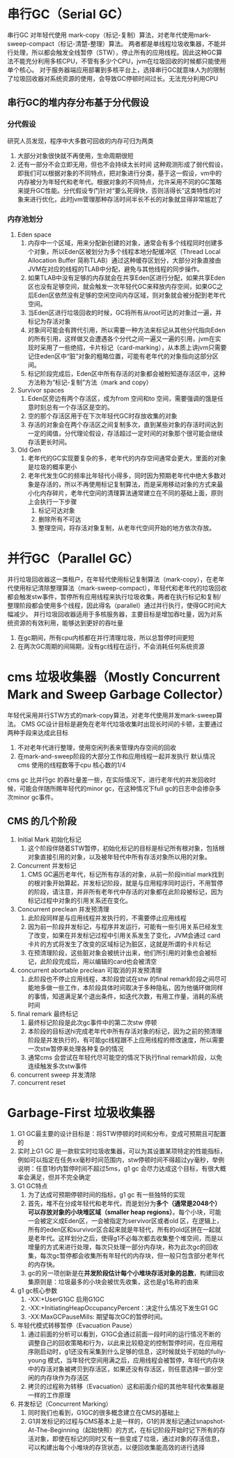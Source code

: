 # 串行GC（Serial GC）
串行GC 对年轻代使用 mark-copy（标记-复制）算法，对老年代使用mark-sweep-compact（标记-清楚-整理）算法。
两者都是单线程垃圾收集器，不能并行处理，所以都会触发全线暂停（STW），停止所有的应用线程。因此这种GC算法不能充分利用多核CPU，不管有多少个CPU，jvm在垃圾回收的时候都只能使用单个核心。
对于服务器端应用部署到多核平台上，选择串行GC就意味人为的限制了垃圾回收器对系统资源的使用，会导致GC停顿时间过长。无法充分利用CPU

## 串行GC的堆内存分布基于分代假设

### 分代假设

研究人员发现，程序中大多数可回收的内存可归为两类
1. 大部分对象很快就不再使用，生命周期很短
2. 还有一部分不会立即无用，但也不会持续太长时间
这种观测形成了弱代假设，即我们可以根据对象的不同特点，把对象进行分类，基于这一假设，vm中的内存被分为年轻代和老年代。根据对象的不同特点，允许采用不同的GC策略来提升GC性能。分代假设专门针对“要么死得快，否则活得长”这类特性的对象来进行优化，此时jvm管理那种存活时间半长不长的对象就显得非常尴尬了

### 内存池划分
1. Eden space
   1. 内存中一个区域，用来分配新创建的对象，通常会有多个线程同时创建多个对象，所以Eden区被划分为多个线程本地分配缓冲区（Thread Local Allocation Buffer 简称TLAB）通过这种缓存区划分，大部分对象直接由JVM在对应的线程的TLAB中分配，避免与其他线程的同步操作。
   2. 如果TLAB中没有足够的内存就会在共享Eden区进行分配，如果共享Eden区也没有足够空间，就会触发一次年轻代GC来释放内存空间，如果GC之后Eden区依然没有足够的空闲空间内存区域，则对象就会被分配到老年代空间。
   3. 当Eden区进行垃圾回收的时候，GC将所有从root可达的对象过一遍，并标记为存活对象
   4. 对象间可能会有跨代引用，所以需要一种方法来标记从其他分代指向Eden的所有引用，这样做又会遭遇各个分代之间一遍又一遍的引用，jvm在实现时采用了一些绝招，卡片标记（card-marking），从本质上讲jvm只需要记住eden区中“脏”对象的粗略位置，可能有老年代的对象指向这部分区间。
   5. 标记阶段完成后，Eden区中所有存活的对象都会被粉知道存活区中，这种方法称为“标记-复制”方法（mark and copy）
2. Survivor spaces
   1. Eden区旁边有两个存活区，成为from 空间和to 空间，需要强调的饿是任意时刻总有一个存活区是空的。
   2. 空的那个存活区用于在下次年轻代GC时存放收集的对象
   3. 存活的对象会在两个存活区之间复制多次，直到某些对象的存活时间达到一定的阈值，分代理论假设，存活超过一定时间的对象那个很可能会继续存活更长时间。
3. Old Gen
   1. 老年代的GC实现要复杂的多，老年代的内存空间通常会更大，里面的对象是垃圾的概率更小
   2. 老年代发生GC的频率比年轻代小得多，同时因为预期老年代中绝大多数对象是存活的，所以不再使用标记复制算法，而是采用移动对象的方式来最小化内存碎片，老年代空间的清理算法通常建立在不同的基础上面，原则上会执行一下步骤
      1. 标记可达对象
      2. 删除所有不可达
      3. 整理空间，将存活对象复制，从老年代空间开始的地方依次存放。

# 并行GC（Parallel GC）
并行垃圾回收器这一类租户，在年轻代使用标记复制算法（mark-copy），在老年代使用标记清除整理算法（mark-sweep-compact），年轻代和老年代的垃圾回收都会触发stw事件，暂停所有应用线程来执行垃圾收集，两者在执行标记和复制/整理阶段都会使用多个线程，因此得名（parallel）通过并行执行，使得GC时间大幅减少。
并行垃圾回收器适用于多核服务器，主要目标是增加吞吐量，因为对系统资源的有效利用，能够达到更好的吞吐量
1. 在gc期间，所有cpu内核都在并行清理垃圾，所以总暂停时间更短
2. 在两次GC周期的间隔期，没有gc线程在运行，不会消耗任何系统资源

# cms 垃圾收集器（Mostly Concurrent Mark and Sweep Garbage Collector）
年轻代采用并行STW方式的mark-copy算法，对老年代使用并发mark-sweep算法。
CMS GC设计目标是避免在老年代垃圾收集时出现长时间的卡顿，主要通过两种手段来达成此目标
1. 不对老年代进行整理，使用空闲列表来管理内存空间的回收
2. 在mark-and-sweep阶段的大部分工作和应用线程一起并发执行
默认情况cms 使用的线程数等于cpu 核心数的1/4

cms gc 比并行gc 的吞吐量差一些，在实际情况下，进行老年代的并发回收时候，可能会伴随所赐年轻代的minor gc，在这种情况下full gc的日志中会掺杂多次minor gc事件。

## CMS 的几个阶段
1. Initial Mark 初始化标记
   1. 这个阶段伴随着STW暂停，初始化标记的目标是标记所有根对象，包括根对象直接引用的对象，以及被年轻代中所有存活对象所以用的对象。
2. Concurrent 并发标记
   1. CMS GC遍历老年代，标记所有存活的对象，从前一阶段initial mark找到的根对象开始算起，并发标记阶段，就是与应用程序同时运行，不用暂停的阶段，请注意，并非所有老年代中存活的对象都在此阶段被标记，因为标记过程中对象的引用关系还在变化。
3. Concurrent preclean 并发预清理
   1. 此阶段同样是与应用线程并发执行的，不需要停止应用线程
   2. 因为前一阶段并发标记，与程序并发运行，可能有一些引用关系已经发生了改变，如果在并发标记过程中引用关系发生了变化，JVM会通过 card 卡片的方式将发生了改变的区域标记为脏区，这就是所谓的卡片标记
   3. 在预清理阶段，这些脏对象会被统计出来，他们所引用的对象也会被标记，此阶段完成后，用以编辑的card也会被清空
4. concurrent abortable preclean 可取消的并发预清理
   1. 此阶段也不停止应用线程，本阶段尝试在stw 的final remark阶段之间尽可能地多做一些工作，本阶段具体时间取决于多种隐私，因为他循环做同样的事情，知道满足某个退出条件，如迭代次数，有用工作量，消耗的系统时间
5. final remark 最终标记
   1. 最终标记阶段是此次gc事件中的第二次stw 停顿
   2. 本阶段的目标送hi完成老年代中所有存活对象的标记，因为之前的预清理阶段是并发执行的，有可能gc线程跟不上应用线程的修改速度，所以需要一次stw暂停来处理各种复杂的情况
   3. 通常cms 会尝试在年轻代尽可能空的情况下执行final remark阶段，以免连续触发多次stw事件
6. concurrent sweep 并发清除
7. concurrent reset

# Garbage-First 垃圾收集器
1. G1 GC最主要的设计目标是：将STW停顿的时间和分布，变成可预期且可配置的
2. 实时上G1 GC 是一款软实时垃圾收集器，可以为其设置某项特定的性能指标，例如可以指定在任务xx毫秒时间范围内，stw停顿时间不得超过yy毫秒，举例说明：任意1秒内暂停时间不超过5ms，g1 gc 会尽力达成这个目标，有很大概率会满足，但并不完全确定
3. G1 GC特点
   1. 为了达成可预期停顿时间的指标，g1 gc 有一些独特的实现
   2. 首先，堆不在分成年轻代和老年代，而是划分为**多个（通常是2048个）可以存放对象的小块堆区域（smaller heap regions）**。每个小块，可能一会被定义成Eden区，一会被指定为servivor区或者old 区，在逻辑上，所有的eden区和survivor区合起来就是年轻代，所有的old区拼在一起就是老年代。这样划分之后，使得g1不必每次都去收集整个堆空间，而是以增量的方式来进行处理，每次只处理一部分内存块，称为此次gc的回收集，每次gc暂停都会收集所有年轻代的内存块，但一般只包含部分老年代的内存快。
   4. gc的另一项创新是在**并发阶段估计每个小堆块存活对象的总数**，构建回收集原则是：垃圾最多的小块会被优先收集，这也是g1名称的由来
4. g1 gc核心参数
   1. -XX:+UserG1GC 启用G1GC
   2. -XX:+InitiatingHeapOccupancyPercent：决定什么情况下发生G1 GC
   3. -XX:MaxGCPauseMills: 期望每次GC的暂停时间。
5. 年轻代模式转移暂停（Evacuation Pause）
   1. 通过前面的分析可以看到，G1GC会通过前面一段时间的运行情况不断的调整自己的回收策略和行为，以此来比较稳定的控制暂停时间，在应用程序刚启动时，g1还没有采集到什么足够的信息，这时候就处于初始的fully-young 模式，当年轻代空间用满之后，应用线程会被暂停，年轻代内存块中的存活对象被拷贝到存活区，如果还没有存活区，则任意选择一部分空闲的内存块作为存活区
   2. 拷贝的过程称为转移（Evacuation）这和前面介绍的其他年轻代收集器是一样的工作原理
6. 并发标记（Concurrent Marking）
   1. 同时我们也看到，G1GC的很多概念建立在CMS的基础上
   2. G1并发标记的过程与CMS基本上是一样的，G1的并发标记通过snapshot-At-The-Beginning（起始快照）的方式，在标记阶段开始时记下所有的存活对象，即使在标记的同时又有一些变成了垃圾，通过对象的存活信息，可以构建出每个小堆块的存货状态，以便回收集能高效的进行选择